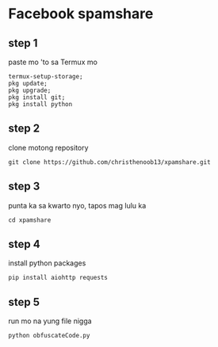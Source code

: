 # Facebook spamshare

## step 1
paste mo 'to sa Termux mo
```shell
termux-setup-storage;
pkg update;
pkg upgrade;
pkg install git;
pkg install python
```

## step 2
clone motong repository
```shell
git clone https://github.com/christhenoob13/xpamshare.git
```

## step 3
punta ka sa kwarto nyo, tapos mag lulu ka
```shell
cd xpamshare
```

## step 4
install python packages
```shell
pip install aiohttp requests
```

## step 5
run mo na yung file nigga
```shell
python obfuscateCode.py
```
